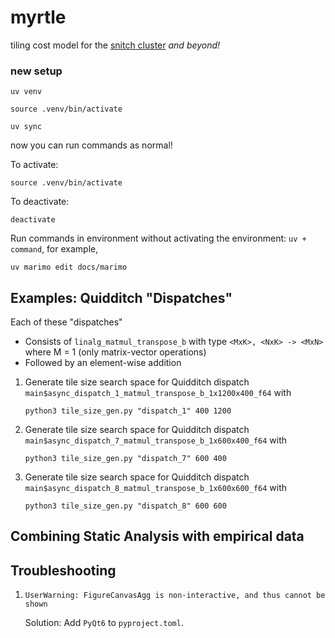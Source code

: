 # myrtle
tiling cost model for the [snitch cluster](https://ieeexplore.ieee.org/document/9216552) *and beyond!*

### new setup

```
uv venv
```

```
source .venv/bin/activate
```

```
uv sync
```

now you can run commands as normal!

To activate:

```
source .venv/bin/activate
```

To deactivate:

```
deactivate
```

Run commands in environment without activating the environment: `uv + command`, for example,

```
uv marimo edit docs/marimo
```

## Examples: Quidditch "Dispatches"

Each of these "dispatches"

- Consists of `linalg_matmul_transpose_b` with type `<MxK>, <NxK> -> <MxN>` where M = 1 (only matrix-vector operations)
- Followed by an element-wise addition

1. Generate tile size search space for Quidditch dispatch `main$async_dispatch_1_matmul_transpose_b_1x1200x400_f64` with
   ```
   python3 tile_size_gen.py "dispatch_1" 400 1200
   ```

2. Generate tile size search space for Quidditch dispatch `main$async_dispatch_7_matmul_transpose_b_1x600x400_f64` with

   ```
   python3 tile_size_gen.py "dispatch_7" 600 400
   ```

3. Generate tile size search space for Quidditch dispatch `main$async_dispatch_8_matmul_transpose_b_1x600x600_f64` with

   ```
   python3 tile_size_gen.py "dispatch_8" 600 600
   ```

   

## Combining Static Analysis with empirical data

## Troubleshooting
1. ```
   UserWarning: FigureCanvasAgg is non-interactive, and thus cannot be shown
   ```
   Solution: Add `PyQt6` to `pyproject.toml`.